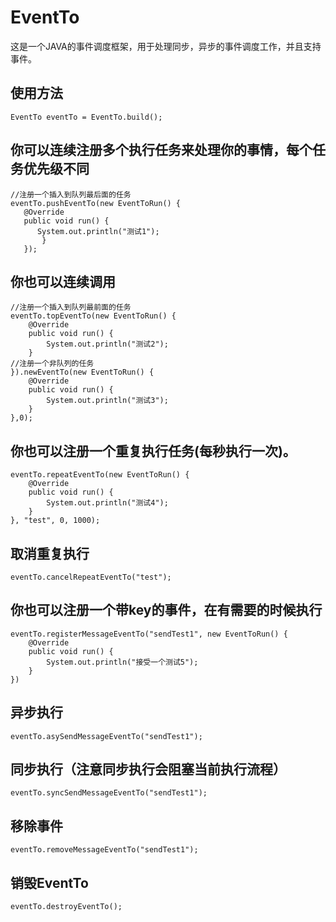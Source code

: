 # EventTo
这是一个JAVA的事件调度框架，用于处理同步，异步的事件调度工作，并且支持事件。

## 使用方法
```
EventTo eventTo = EventTo.build();
```
## 你可以连续注册多个执行任务来处理你的事情，每个任务优先级不同
```
//注册一个插入到队列最后面的任务
eventTo.pushEventTo(new EventToRun() {  
   @Override  
   public void run() {  
	  System.out.println("测试1");  
       }  
   });  
```
## 你也可以连续调用  
```
//注册一个插入到队列最前面的任务
eventTo.topEventTo(new EventToRun() {   
	@Override
	public void run() {  
		System.out.println("测试2");  
	}  
//注册一个非队列的任务
}).newEventTo(new EventToRun() {   
	@Override  
	public void run() {  
		System.out.println("测试3");   
	}  
},0);  
```
## 你也可以注册一个重复执行任务(每秒执行一次)。
```
eventTo.repeatEventTo(new EventToRun() {  
	@Override  
	public void run() {  
		System.out.println("测试4");   
	}  
}, "test", 0, 1000);  
```
## 取消重复执行
```
eventTo.cancelRepeatEventTo("test");
```
## 你也可以注册一个带key的事件，在有需要的时候执行
```
eventTo.registerMessageEventTo("sendTest1", new EventToRun() {  
	@Override  
	public void run() {  
		System.out.println("接受一个测试5");   
	}  
})  
```
## 异步执行
```
eventTo.asySendMessageEventTo("sendTest1");
```
## 同步执行（注意同步执行会阻塞当前执行流程）
```
eventTo.syncSendMessageEventTo("sendTest1");
```
## 移除事件
```
eventTo.removeMessageEventTo("sendTest1");
```
## 销毁EventTo
```
eventTo.destroyEventTo();
```
